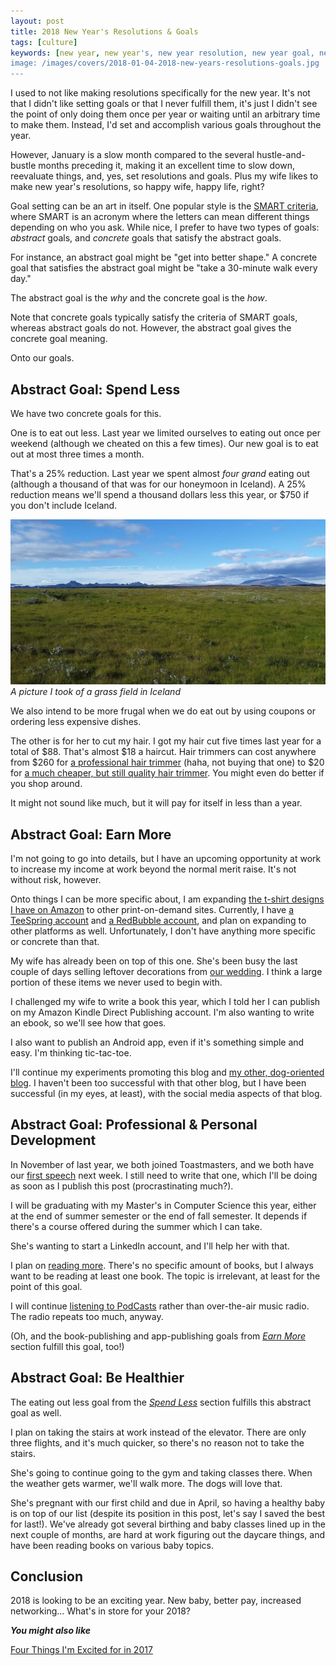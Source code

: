 ```yaml
---
layout: post
title: 2018 New Year's Resolutions & Goals
tags: [culture]
keywords: [new year, new year's, new year resolution, new year goal, new year's resolution, new year's goal, new year resolutions, new year goals, new year's resolutions, new year's goals, resolution, resolutions, goal, goals, concrete goal, concrete goals, abstract goal, abstract goals]
image: /images/covers/2018-01-04-2018-new-years-resolutions-goals.jpg
---
```


I used to not like making resolutions specifically for the new year. It's not that I didn't like setting goals or that I never fulfill them, it's just I didn't see the point of only doing them once per year or waiting until an arbitrary time to make them. Instead, I'd set and accomplish various goals throughout the year.

However, January is a slow month compared to the several hustle-and-bustle months preceding it, making it an excellent time to slow down, reevaluate things, and, yes, set resolutions and goals. Plus my wife likes to make new year's resolutions, so happy wife, happy life, right?

Goal setting can be an art in itself. One popular style is the [SMART criteria](https://en.wikipedia.org/wiki/SMART_criteria), where SMART is an acronym where the letters can mean different things depending on who you ask. While nice, I prefer to have two types of goals: *abstract* goals, and *concrete* goals that satisfy the abstract goals.

For instance, an abstract goal might be "get into better shape." A concrete goal that satisfies the abstract goal might be "take a 30-minute walk every day."

The abstract goal is the *why* and the concrete goal is the *how*.

Note that concrete goals typically satisfy the criteria of SMART goals, whereas abstract goals do not. However, the abstract goal gives the concrete goal meaning.

Onto our goals. 

## Abstract Goal: Spend Less

We have two concrete goals for this.

One is to eat out less. Last year we limited ourselves to eating out once per weekend (although we cheated on this a few times). Our new goal is to eat out at most three times a month.

That's a 25% reduction. Last year we spent almost *four grand* eating out (although a thousand of that was for our honeymoon in Iceland). A 25% reduction means we'll spend a thousand dollars less this year, or $750 if you don't include Iceland.

![A grass field in Iceland](/images/covers/2018-01-04-2018-new-years-resolutions-goals.jpg)
*A picture I took of a grass field in Iceland*

We also intend to be more frugal when we do eat out by using coupons or ordering less expensive dishes.

The other is for her to cut my hair. I got my hair cut five times last year for a total of $88. That's almost $18 a haircut. Hair trimmers can cost anywhere from $260 for [a professional hair trimmer](https://www.walmart.com/ip/690806300) (haha, not buying that one) to $20 for [a much cheaper, but still quality hair trimmer](https://www.walmart.com/ip/10965214). You might even do better if you shop around.

It might not sound like much, but it will pay for itself in less than a year.

## Abstract Goal: Earn More

I'm not going to go into details, but I have an upcoming opportunity at work to increase my income at work beyond the normal merit raise. It's not without risk, however.

Onto things I can be more specific about, I am expanding [the t-shirt designs I have on Amazon](https://hendrixjoseph.github.io/t-shirts/) to other print-on-demand sites. Currently, I have [a TeeSpring account](https://teespring.com/stores/joehxs-store) and [a RedBubble account](https://www.redbubble.com/people/joehx), and plan on expanding to other platforms as well. Unfortunately, I don't have anything more specific or concrete than that.

My wife has already been on top of this one. She's been busy the last couple of days selling leftover decorations from [our wedding](https://hendrixjoseph.github.io/four-things-i'm-excited-for-in-2017/#getting-married). I think a large portion of these items we never used to begin with.

I challenged my wife to write a book this year, which I told her I can publish on my Amazon Kindle Direct Publishing account. I'm also wanting to write an ebook, so we'll see how that goes.

I also want to publish an Android app, even if it's something simple and easy. I'm thinking tic-tac-toe.

I'll continue my experiments promoting this blog and [my other, dog-oriented blog](http://www.puppy-snuggles.com/). I haven't been too successful with that other blog, but I have been successful (in my eyes, at least), with the social media aspects of that blog.

## Abstract Goal: Professional & Personal Development

In November of last year, we both joined Toastmasters, and we both have our [first speech](https://hendrixjoseph.github.io/toastmasters-icebreaker-speech-the-story-of-joe/) next week. I still need to write that one, which I'll be doing as soon as I publish this post (procrastinating much?).

I will be graduating with my Master's in Computer Science this year, either at the end of summer semester or the end of fall semester. It depends if there's a course offered during the summer which I can take.

She's wanting to start a LinkedIn account, and I'll help her with that.

I plan on [reading more](https://hendrixjoseph.github.io/the-5-books-i-read-in-2017/). There's no specific amount of books, but I always want to be reading at least one book. The topic is irrelevant, at least for the point of this goal.

I will continue [listening to PodCasts](https://hendrixjoseph.github.io/the-top-seven-podcasts-to-start-listening-to/) rather than over-the-air music radio. The radio repeats too much, anyway.

(Oh, and the book-publishing and app-publishing goals from [*Earn More*](#abstract-goal-earn-more) section fulfill this goal, too!)

## Abstract Goal: Be Healthier

The eating out less goal from the [*Spend Less*](#abstract-goal-spend-less) section fulfills this abstract goal as well.

I plan on taking the stairs at work instead of the elevator. There are only three flights, and it's much quicker, so there's no reason not to take the stairs.

She's going to continue going to the gym and taking classes there. When the weather gets warmer, we'll walk more. The dogs will love that.

She's pregnant with our first child and due in April, so having a healthy baby is on top of our list (despite its position in this post, let's say I saved the best for last!). We've already got several birthing and baby classes lined up in the next couple of months, are hard at work figuring out the daycare things, and have been reading books on various baby topics.

## Conclusion

2018 is looking to be an exciting year. New baby, better pay, increased networking... What's in store for your 2018?

***You might also like***

[Four Things I'm Excited for in 2017](https://hendrixjoseph.github.io/four-things-i'm-excited-for-in-2017/)
